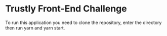 # Trustly Front-End Challenge

To run this application you need to clone the repository, enter the directory then run yarn and yarn start.

